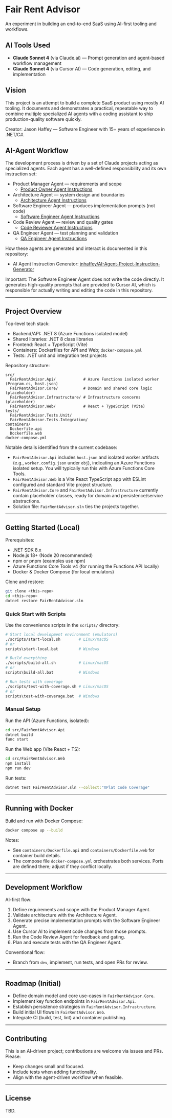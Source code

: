 # Fair Rent Advisor

An experiment in building an end-to-end SaaS using AI-first tooling and workflows.

## AI Tools Used

- **Claude Sonnet 4** (via Claude.ai) — Prompt generation and agent-based workflow management
- **Claude Sonnet 4** (via Cursor AI) — Code generation, editing, and implementation

## Vision

This project is an attempt to build a complete SaaS product using mostly AI tooling. It documents and demonstrates a practical, repeatable way to combine multiple specialized AI agents with a coding assistant to ship production-quality software quickly.

Creator: Jason Haffey — Software Engineer with 15+ years of experience in .NET/C#.

## AI-Agent Workflow

The development process is driven by a set of Claude projects acting as specialized agents. Each agent has a well-defined responsibility and its own instruction set:

- Product Manager Agent — requirements and scope
  - [Product Owner Agent Instructions](https://github.com/jnhaffey/AI-Agent-Project-Instruction-Generator/blob/main/Samples/Product%20Owner%20Agent%20Instructions.md)
- Architecture Agent — system design and boundaries
  - [Architecture Agent Instructions](https://github.com/jnhaffey/AI-Agent-Project-Instruction-Generator/blob/main/Samples/Architecture%20Agent%20Instructions.md)
- Software Engineer Agent — produces implementation prompts (not code)
  - [Software Engineer Agent Instructions](https://github.com/jnhaffey/AI-Agent-Project-Instruction-Generator/blob/main/Samples/Software%20Engineer%20Agent%20Instructions.md)
- Code Review Agent — review and quality gates
  - [Code Reviewer Agent Instructions](https://github.com/jnhaffey/AI-Agent-Project-Instruction-Generator/blob/main/Samples/Code%20Reviewer%20Agent%20Instructions.md)
- QA Engineer Agent — test planning and validation
  - [QA Engineer Agent Instructions](https://github.com/jnhaffey/AI-Agent-Project-Instruction-Generator/blob/main/Samples/QA%20Engineer%20Agent%20Instructions.md)

How these agents are generated and interact is documented in this repository:

- AI Agent Instruction Generator: [jnhaffey/AI-Agent-Project-Instruction-Generator](https://github.com/jnhaffey/AI-Agent-Project-Instruction-Generator)

Important: The Software Engineer Agent does not write the code directly. It generates high-quality prompts that are provided to Cursor AI, which is responsible for actually writing and editing the code in this repository.

---

## Project Overview

Top-level tech stack:

- Backend/API: .NET 8 (Azure Functions isolated model)
- Shared libraries: .NET 8 class libraries
- Frontend: React + TypeScript (Vite)
- Containers: Dockerfiles for API and Web; `docker-compose.yml`
- Tests: .NET unit and integration test projects

Repository structure:

```text
src/
  FairRentAdvisor.Api/            # Azure Functions isolated worker (Program.cs, host.json)
  FairRentAdvisor.Core/           # Domain and shared core logic (placeholder)
  FairRentAdvisor.Infrastructure/ # Infrastructure concerns (placeholder)
  FairRentAdvisor.Web/            # React + TypeScript (Vite)
tests/
  FairRentAdvisor.Tests.Unit/
  FairRentAdvisor.Tests.Integration/
containers/
  Dockerfile.api
  Dockerfile.web
docker-compose.yml
```

Notable details identified from the current codebase:

- `FairRentAdvisor.Api` includes `host.json` and isolated worker artifacts (e.g., `worker.config.json` under `obj`), indicating an Azure Functions isolated setup. You will typically run this with Azure Functions Core Tools.
- `FairRentAdvisor.Web` is a Vite React TypeScript app with ESLint configured and standard Vite project structure.
- `FairRentAdvisor.Core` and `FairRentAdvisor.Infrastructure` currently contain placeholder classes, ready for domain and persistence/service abstractions.
- Solution file: `FairRentAdvisor.sln` ties the projects together.

---

## Getting Started (Local)

Prerequisites:

- .NET SDK 8.x
- Node.js 18+ (Node 20 recommended)
- npm or pnpm (examples use npm)
- Azure Functions Core Tools v4 (for running the Functions API locally)
- Docker & Docker Compose (for local emulators)

Clone and restore:

```bash
git clone <this-repo>
cd <this-repo>
dotnet restore FairRentAdvisor.sln
```

### Quick Start with Scripts

Use the convenience scripts in the `scripts/` directory:

```bash
# Start local development environment (emulators)
./scripts/start-local.sh        # Linux/macOS
# or
scripts\start-local.bat         # Windows

# Build everything
./scripts/build-all.sh          # Linux/macOS
# or  
scripts\build-all.bat           # Windows

# Run tests with coverage
./scripts/test-with-coverage.sh # Linux/macOS
# or
scripts\test-with-coverage.bat  # Windows
```

### Manual Setup

Run the API (Azure Functions, isolated):

```bash
cd src/FairRentAdvisor.Api
dotnet build
func start
```

Run the Web app (Vite React + TS):

```bash
cd src/FairRentAdvisor.Web
npm install
npm run dev
```

Run tests:

```bash
dotnet test FairRentAdvisor.sln --collect:"XPlat Code Coverage"
```

---

## Running with Docker

Build and run with Docker Compose:

```bash
docker compose up --build
```

Notes:

- See `containers/Dockerfile.api` and `containers/Dockerfile.web` for container build details.
- The compose file `docker-compose.yml` orchestrates both services. Ports are defined there; adjust if they conflict locally.

---

## Development Workflow

AI-first flow:

1. Define requirements and scope with the Product Manager Agent.
2. Validate architecture with the Architecture Agent.
3. Generate precise implementation prompts with the Software Engineer Agent.
4. Use Cursor AI to implement code changes from those prompts.
5. Run the Code Review Agent for feedback and gating.
6. Plan and execute tests with the QA Engineer Agent.

Conventional flow:

- Branch from `dev`, implement, run tests, and open PRs for review.

---

## Roadmap (Initial)

- Define domain model and core use-cases in `FairRentAdvisor.Core`.
- Implement key function endpoints in `FairRentAdvisor.Api`.
- Establish persistence strategies in `FairRentAdvisor.Infrastructure`.
- Build initial UI flows in `FairRentAdvisor.Web`.
- Integrate CI (build, test, lint) and container publishing.

---

## Contributing

This is an AI-driven project; contributions are welcome via issues and PRs. Please:

- Keep changes small and focused.
- Include tests when adding functionality.
- Align with the agent-driven workflow when feasible.

---

## License

TBD.
